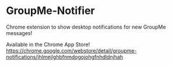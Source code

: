 # GroupMe-Notifier
Chrome extension to show desktop notifications for new GroupMe messages!

Available in the Chrome App Store!  
https://chrome.google.com/webstore/detail/groupme-notifications/jhlmejlghbfnmdogojohgfnhdldnjhah
